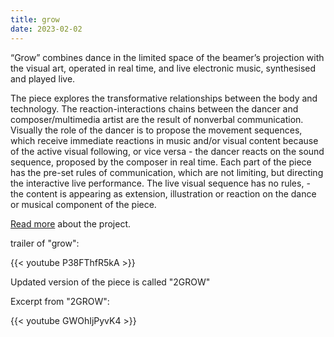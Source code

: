 ```yaml
---
title: grow
date: 2023-02-02
---
```

“Grow” combines dance in the limited space of the beamer’s projection with the visual art, operated in real time, and live electronic music, synthesised and played live.

The piece explores the transformative relationships between the body and technology. The reaction-interactions chains between the dancer and composer/multimedia artist are the result of nonverbal communication. Visually the role of the dancer is to propose the movement sequences, which receive immediate reactions in music and/or visual content because of the active visual following, or vice versa - the dancer reacts on the sound sequence, proposed by the composer in real time. Each part of the piece has the pre-set rules of communication, which are not limiting, but directing the interactive live performance. The live visual sequence has no rules, - the content is appearing as extension, illustration or reaction on the dance or musical component of the piece.

[Read more](https://rotk3ppchen.weebly.com/grow.html) about the project.

trailer of "grow":

{{< youtube P38FThfR5kA >}}


Updated version of the piece is called "2GROW"

Excerpt from "2GROW":

{{< youtube GWOhIjPyvK4 >}}

